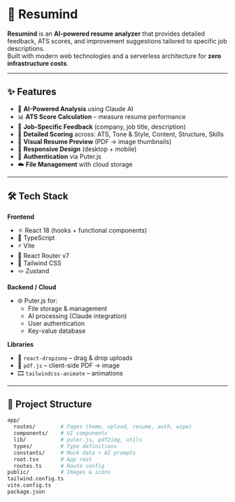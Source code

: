 # 📄 Resumind

**Resumind** is an **AI-powered resume analyzer** that provides detailed feedback, ATS scores, and improvement suggestions tailored to specific job descriptions.  
Built with modern web technologies and a serverless architecture for **zero infrastructure costs**.

---

## ✨ Features
- 🤖 **AI-Powered Analysis** using Claude AI  
- 📊 **ATS Score Calculation** – measure resume performance  
- 🎯 **Job-Specific Feedback** (company, job title, description)  
- 📝 **Detailed Scoring** across: ATS, Tone & Style, Content, Structure, Skills  
- 👀 **Visual Resume Preview** (PDF → image thumbnails)  
- 📱 **Responsive Design** (desktop + mobile)  
- 🔐 **Authentication** via Puter.js  
- ☁️ **File Management** with cloud storage  

---

## 🛠 Tech Stack

**Frontend**
- ⚛️ React 18 (hooks + functional components)  
- 📘 TypeScript  
- ⚡ Vite  
- 🔀 React Router v7  
- 🎨 Tailwind CSS  
- 🪢 Zustand  

**Backend / Cloud**
- 🌐 Puter.js for:  
  - File storage & management  
  - AI processing (Claude integration)  
  - User authentication  
  - Key-value database  

**Libraries**
- 📂 `react-dropzone` – drag & drop uploads  
- 📑 `pdf.js` – client-side PDF → image  
- 🎞️ `tailwindcss-animate` – animations  

---

## 📂 Project Structure
```bash
app/
  routes/        # Pages (home, upload, resume, auth, wipe)
  components/    # UI components
  lib/           # puter.js, pdf2img, utils
  types/         # Type definitions
  constants/     # Mock data + AI prompts
  root.tsx       # App root
  routes.ts      # Route config
public/          # Images & icons
tailwind.config.ts
vite.config.ts
package.json

